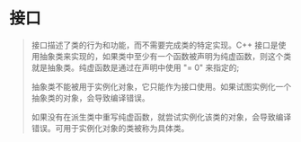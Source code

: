 # 接口
> 接口描述了类的行为和功能，而不需要完成类的特定实现。C++ 接口是使用抽象类来实现的，如果类中至少有一个函数被声明为纯虚函数，则这个类就是抽象类。纯虚函数是通过在声明中使用 "= 0" 来指定的;
>
> 抽象类不能被用于实例化对象，它只能作为接口使用。如果试图实例化一个抽象类的对象，会导致编译错误。
>
> 如果没有在派生类中重写纯虚函数，就尝试实例化该类的对象，会导致编译错误。可用于实例化对象的类被称为具体类。